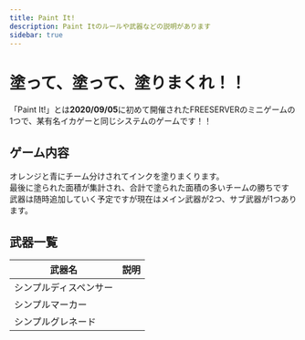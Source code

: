 ```yaml
---
title: Paint It!
description: Paint Itのルールや武器などの説明があります
sidebar: true
---
```


# **塗って、塗って、塗りまくれ！！**

「Paint It!」とは**2020/09/05**に初めて開催されたFREESERVERのミニゲームの1つで、某有名イカゲーと同じシステムのゲームです！！

## ゲーム内容

オレンジと青にチーム分けされてインクを塗りまくります。\
最後に塗られた面積が集計され、合計で塗られた面積の多いチームの勝ちです\
武器は随時追加していく予定ですが現在はメイン武器が2つ、サブ武器が1つあります。

## 武器一覧

| 武器名 | 説明 |
| --- | --- |
| シンプルディスペンサー | |
| シンプルマーカー | |
| シンプルグレネード | |
